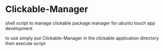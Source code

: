# Clickable-Manager
shell script to manage clickable package manager for ubuntu touch app development

to use simply put Clickable-Manager in the clickable application directory then execute script
